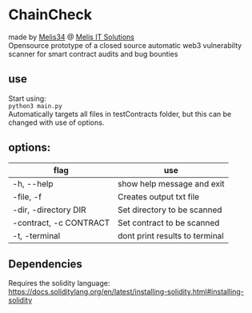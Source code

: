 # ChainCheck

made by [Melis34](https://github.com/Melis34) @
[Melis IT Solutions](https://melisitsolutions.com/)
\
 Opensource prototype of a closed source automatic web3 vulnerabilty scanner for smart contract audits and bug bounties
## use
Start using:
\
`python3 main.py`
\
Automatically targets all files in testContracts folder, but this can be changed with use of options.

## options:

| flag                   | use                            |
| ---------------------- | ------------------------------ |
| -h, --help             | show help message and exit     |
| -file, -f              | Creates output txt file        |
| -dir, -directory DIR   | Set directory to be scanned    |
| -contract, -c CONTRACT | Set contract to be scanned     |
| -t, -terminal          | dont print results to terminal |

## Dependencies

Requires the solidity language:
https://docs.soliditylang.org/en/latest/installing-solidity.html#installing-solidity
